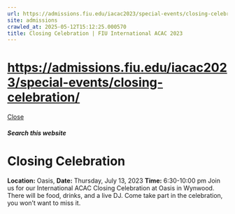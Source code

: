 ```yaml
---
url: https://admissions.fiu.edu/iacac2023/special-events/closing-celebration/
site: admissions
crawled_at: 2025-05-12T15:12:25.000570
title: Closing Celebration | FIU International ACAC 2023
---
```


# https://admissions.fiu.edu/iacac2023/special-events/closing-celebration/

[ Close ](https://admissions.fiu.edu/iacac2023/special-events/closing-celebration/)
##### Search this website
# Closing Celebration
**Location:** Oasis, 
**Date:** Thursday, July 13, 2023
**Time:** 6:30-10:00 pm
Join us for our International ACAC Closing Celebration at Oasis in Wynwood. There will be food, drinks, and a live DJ. Come take part in the celebration, you won’t want to miss it.

